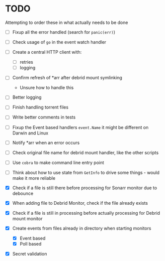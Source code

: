 # TODO

Attempting to order these in what actually needs to be done

- [ ] Fixup all the error handled (search for `panic(err)`)
- [ ] Check usage of `go` in the event watch handler
- [ ] Create a central HTTP client with:
    - [ ] retries
    - [ ] logging
- [ ] Confirm refresh of *arr after debrid mount symlinking
    - Unsure how to handle this
- [ ] Better logging
- [ ] Finish handling torrent files
- [ ] Write better comments in tests
- [ ] Fixup the Event based handlers `event.Name` it might be different on Darwin and Linux
- [ ] Notify *arr when an error occurs
- [ ] Check original file name for debrid mount handler, like the other scripts
- [ ] Use `cobra` to make command line entry point
- [ ] Think about how to use state from `GetInfo` to drive some things - would make it more reliable

- [X] Check if a file is still there before processing for Sonarr monitor due to debounce
- [X] When adding file to Debrid Monitor, check if the file already exists
- [X] Check if a file is still in processing before actually processing for Debrid mount monitor
- [X] Create events from files already in directory when starting monitors
    - [x] Event based
    - [X] Poll based
- [X] Secret validation
